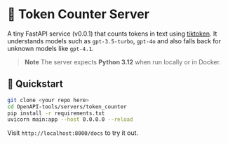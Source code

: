 # 🧮 Token Counter Server

A tiny FastAPI service (v0.0.1) that counts tokens in text using [tiktoken](https://github.com/openai/tiktoken).
It understands models such as `gpt-3.5-turbo`, `gpt-4o` and also falls back for
unknown models like `gpt-4.1`.

> **Note**
> The server expects **Python 3.12** when run locally or in Docker.

## 🚀 Quickstart

```bash
git clone <your repo here>
cd OpenAPI-tools/servers/token_counter
pip install -r requirements.txt
uvicorn main:app --host 0.0.0.0 --reload
```

Visit `http://localhost:8000/docs` to try it out.
